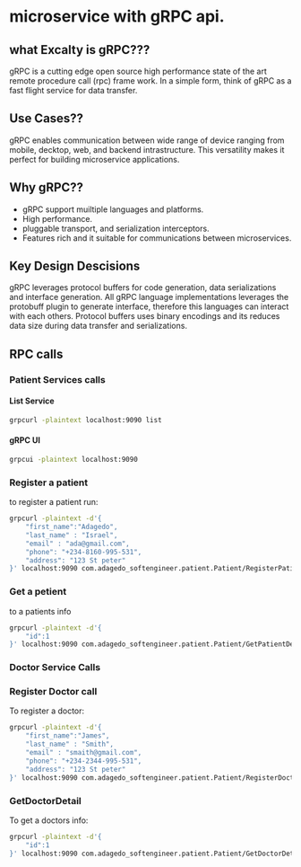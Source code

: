 # microservice with gRPC api.

## what Excalty is gRPC???

gRPC is a cutting edge open source high performance state of the art remote procedure call (rpc) frame work. 
In a simple form, think of gRPC as a fast flight service for data transfer.

## Use Cases??

gRPC enables communication between wide range of device ranging from mobile, decktop, web, and backend intrastructure. This versatility makes it perfect for building microservice applications.

## Why gRPC??

- gRPC support muiltiple languages and platforms.
- High performance.
- pluggable transport, and serialization interceptors.
- Features rich and it suitable for communications between microservices. 

## Key Design Descisions

gRPC leverages protocol buffers for code generation, data serializations and interface generation.
All gRPC language implementations leverages the protobuff plugin to generate interface, therefore this languages can interact with each others.
Protocol buffers uses binary encodings and its reduces data size during data transfer and serializations.

## RPC calls

### Patient Services calls

#### List Service 
```bash
grpcurl -plaintext localhost:9090 list
```

#### gRPC UI 
```bash
grpcui -plaintext localhost:9090
```

### Register a patient

to register a patient run:

```bash
grpcurl -plaintext -d'{
    "first_name":"Adagedo", 
    "last_name" : "Israel", 
    "email" : "ada@gmail.com",
    "phone": "+234-8160-995-531", 
    "address": "123 St peter"
}' localhost:9090 com.adagedo_softengineer.patient.Patient/RegisterPatient
```

### Get a petient
to a patients info

```bash
grpcurl -plaintext -d'{
    "id":1
}' localhost:9090 com.adagedo_softengineer.patient.Patient/GetPatientDetails
```

### Doctor Service Calls

### Register Doctor call
To register a doctor:

```bash
grpcurl -plaintext -d'{
    "first_name":"James", 
    "last_name" : "Smith", 
    "email" : "smaith@gmail.com",
    "phone": "+234-2344-995-531", 
    "address": "123 St peter"
}' localhost:9090 com.adagedo_softengineer.patient.Patient/RegisterDoctor
```
### GetDoctorDetail

To get a doctors info:
```bash
grpcurl -plaintext -d'{
    "id":1
}' localhost:9090 com.adagedo_softengineer.patient.Patient/GetDoctorDetails
```

